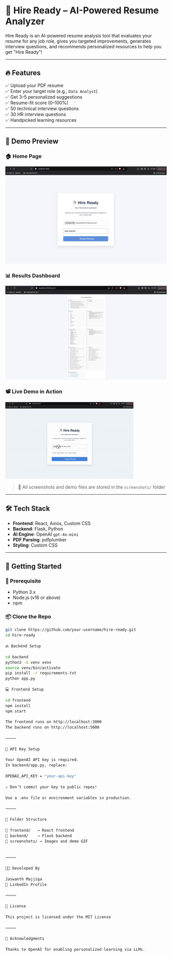 # 💼 Hire Ready – AI-Powered Resume Analyzer

Hire Ready is an AI-powered resume analysis tool that evaluates your resume for any job role, gives you targeted improvements, generates interview questions, and recommends personalized resources to help you get "Hire Ready"!

---

## 🔥 Features

✅ Upload your PDF resume  
✅ Enter your target role (e.g., `Data Analyst`)  
✅ Get 3–5 personalized suggestions  
✅ Resume-fit score (0–100%)  
✅ 50 technical interview questions  
✅ 30 HR interview questions  
✅ Handpicked learning resources  

---

## 📸 Demo Preview

### 🏠 Home Page
![Home](./screenshots/home.png)

### 📊 Results Dashboard
![Results](./screenshots/results.png)

### 📽️ Live Demo in Action
![Demo GIF](./screenshots/demo.gif)

> 📁 All screenshots and demo files are stored in the `screenshots/` folder

---

## 🛠️ Tech Stack

- **Frontend**: React, Axios, Custom CSS
- **Backend**: Flask, Python
- **AI Engine**: OpenAI `gpt-4o-mini`
- **PDF Parsing**: pdfplumber
- **Styling**: Custom CSS

---

## 🚀 Getting Started

### 🧠 Prerequisite

- Python 3.x
- Node.js (v16 or above)
- npm

### 📦 Clone the Repo

```bash
git clone https://github.com/your-username/hire-ready.git
cd hire-ready

🔙 Backend Setup

cd backend
python3 -m venv venv
source venv/bin/activate
pip install -r requirements.txt
python app.py

💻 Frontend Setup

cd frontend
npm install
npm start

The frontend runs on http://localhost:3000
The backend runs on http://localhost:5000

⸻

🔐 API Key Setup

Your OpenAI API key is required.
In backend/app.py, replace:

OPENAI_API_KEY = "your-api-key"

⚠️ Don’t commit your key to public repos!

Use a .env file or environment variables in production.

⸻

🧪 Folder Structure

📁 frontend/   → React frontend
📁 backend/    → Flask backend
📁 screenshots/ → Images and demo GIF


⸻

👨‍💻 Developed By

Jaswanth Majjiga
🔗 LinkedIn Profile

⸻

📜 License

This project is licensed under the MIT License

⸻

🙌 Acknowledgments

Thanks to OpenAI for enabling personalized learning via LLMs.

